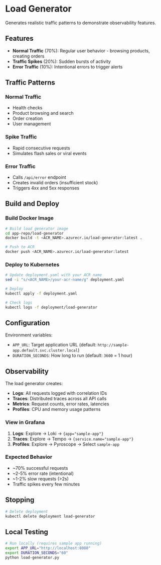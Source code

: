 # Load Generator

Generates realistic traffic patterns to demonstrate observability features.

## Features

- **Normal Traffic** (70%): Regular user behavior - browsing products, creating orders
- **Traffic Spikes** (20%): Sudden bursts of activity
- **Error Traffic** (10%): Intentional errors to trigger alerts

## Traffic Patterns

### Normal Traffic
- Health checks
- Product browsing and search
- Order creation
- User management

### Spike Traffic
- Rapid consecutive requests
- Simulates flash sales or viral events

### Error Traffic
- Calls `/api/error` endpoint
- Creates invalid orders (insufficient stock)
- Triggers 4xx and 5xx responses

## Build and Deploy

### Build Docker Image

```bash
# Build load generator image
cd app-repo/load-generator
docker build -t <ACR_NAME>.azurecr.io/load-generator:latest .

# Push to ACR
docker push <ACR_NAME>.azurecr.io/load-generator:latest
```

### Deploy to Kubernetes

```bash
# Update deployment.yaml with your ACR name
sed -i "s/<ACR_NAME>/your-acr-name/g" deployment.yaml

# Deploy
kubectl apply -f deployment.yaml

# Check logs
kubectl logs -f deployment/load-generator
```

## Configuration

Environment variables:

- `APP_URL`: Target application URL (default: `http://sample-app.default.svc.cluster.local`)
- `DURATION_SECONDS`: How long to run (default: `3600` = 1 hour)

## Observability

The load generator creates:

- **Logs**: All requests logged with correlation IDs
- **Traces**: Distributed traces across all API calls
- **Metrics**: Request counts, error rates, latencies
- **Profiles**: CPU and memory usage patterns

### View in Grafana

1. **Logs**: Explore → Loki → `{app="sample-app"}`
2. **Traces**: Explore → Tempo → `{service.name="sample-app"}`
3. **Profiles**: Explore → Pyroscope → Select `sample-app`

### Expected Behavior

- ~70% successful requests
- ~2-5% error rate (intentional)
- ~1-2% slow requests (>2s)
- Traffic spikes every few minutes

## Stopping

```bash
# Delete deployment
kubectl delete deployment load-generator
```

## Local Testing

```bash
# Run locally (requires sample app running)
export APP_URL="http://localhost:8080"
export DURATION_SECONDS="60"
python load-generator.py
```
